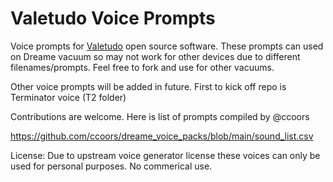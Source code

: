 # Valetudo Voice Prompts

Voice prompts for [Valetudo](https://github.com/Hypfer/Valetudo) open source software. These prompts can used on Dreame vacuum so may not work for other devices due to different filenames/prompts. Feel free to fork and use for other vacuums.

Other voice prompts will be added in future. First to kick off repo is Terminator voice (T2 folder)

Contributions are welcome. 
Here is list of prompts compiled by @ccoors

https://github.com/ccoors/dreame_voice_packs/blob/main/sound_list.csv

License: Due to upstream voice generator license these voices can only be used for personal purposes. No commerical use.

